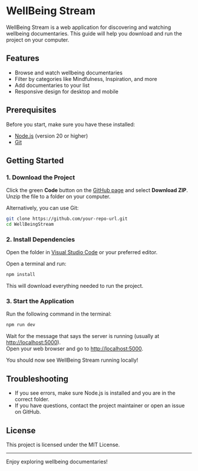 # WellBeing Stream

WellBeing Stream is a web application for discovering and watching wellbeing documentaries. This guide will help you download and run the project on your computer.

## Features

- Browse and watch wellbeing documentaries
- Filter by categories like Mindfulness, Inspiration, and more
- Add documentaries to your list
- Responsive design for desktop and mobile

## Prerequisites

Before you start, make sure you have these installed:

- [Node.js](https://nodejs.org/) (version 20 or higher)
- [Git](https://git-scm.com/)

## Getting Started

### 1. Download the Project

Click the green **Code** button on the [GitHub page](https://github.com/your-repo-url) and select **Download ZIP**.  
Unzip the file to a folder on your computer.

Alternatively, you can use Git:

```sh
git clone https://github.com/your-repo-url.git
cd WellBeingStream
```

### 2. Install Dependencies

Open the folder in [Visual Studio Code](https://code.visualstudio.com/) or your preferred editor.

Open a terminal and run:

```sh
npm install
```

This will download everything needed to run the project.

### 3. Start the Application

Run the following command in the terminal:

```sh
npm run dev
```

Wait for the message that says the server is running (usually at [http://localhost:5000](http://localhost:5000)).  
Open your web browser and go to [http://localhost:5000](http://localhost:5000).

You should now see WellBeing Stream running locally!

## Troubleshooting

- If you see errors, make sure Node.js is installed and you are in the correct folder.
- If you have questions, contact the project maintainer or open an issue on GitHub.

## License

This project is licensed under the MIT License.

---

Enjoy exploring wellbeing documentaries!
